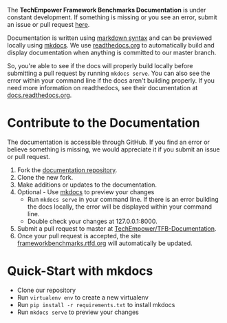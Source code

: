 The __TechEmpower Framework Benchmarks Documentation__ 
is under constant development. If something is missing 
or you see an error, submit an issue or pull 
request 
[here](https://github.com/TechEmpower/TFB-Documentation).

Documentation is written using [markdown syntax](https://help.github.com/articles/markdown-basics/) 
and can be previewed locally using [mkdocs](http://mkdocs.readthedocs.org/en/latest/). 
We use [readthedocs.org](https://readthedocs.org/) to automatically build 
and display documentation when anything is committed to our master branch. 

So, you're able to see if the docs will properly build locally 
before submitting a pull request by running `mkdocs serve`. 
You can also see the error within your command line if the docs 
aren't building properly. If you need more information on 
readthedocs, see their documentation at 
[docs.readthedocs.org](http://docs.readthedocs.org/en/latest/).

# Contribute to the Documentation
The documentation is accessible through GitHub. If you find an error or
believe something is missing, we would appreciate it if you submit 
an issue or pull request.

1. Fork the [documentation repository](https://github.com/TechEmpower/TFB-Documentation).
2. Clone the new fork.
3. Make additions or updates to the documentation.
4. Optional - Use [mkdocs](http://docs.readthedocs.org/en/latest/getting_started.html#in-markdown) 
to preview your changes
    * Run `mkdocs serve` in your command line. If there is an error
    building the docs locally, the error will be displayed within your 
    command line.
    * Double check your changes at 127.0.0.1:8000.
5. Submit a pull request to master at 
[TechEmpower/TFB-Documentation](https://github.com/TechEmpower/TFB-Documentation).
6. Once your pull request is accepted, the site 
[frameworkbenchmarks.rtfd.org](http://frameworkbenchmarks.readthedocs.org/en/latest/) 
will automatically be updated.

# Quick-Start with mkdocs

* Clone our repository
* Run `virtualenv env` to create a new virtualenv
* Run `pip install -r requirements.txt` to install mkdocs
* Run `mkdocs serve` to preview your changes
